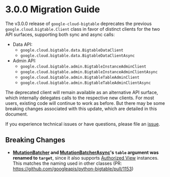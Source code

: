 # 3.0.0 Migration Guide

The v3.0.0 release of `google-cloud-bigtable` deprecates the previous `google.cloud.bigtable.Client` class in favor of distinct clients for the two API surfaces, supporting both sync and async calls:
- Data API: 
  - `google.cloud.bigtable.data.BigtableDataClient`
  - `google.cloud.bigtable.data.BigtableDataClientAsync`
- Admin API: 
  - `google.cloud.bigtable.admin.BigtableInstanceAdminClient`
  - `google.cloud.bigtable.admin.BigtableInstanceAdminClientAsync`
  - `google.cloud.bigtable.admin.BigtableTableAdminClient`
  - `google.cloud.bigtable.admin.BigtableTableAdminClientAsync`

The deprecated client will remain available as an alternative API surface, which internally delegates calls to the respective new clients. For most users, existing code will continue to work as before. But there may be some breaking changes associated with this update, which are detailed in this document.

If you experience technical issues or have questions, please file an [issue](https://github.com/googleapis/python-bigtable/issues).

## Breaking Changes
- **[MutationBatcher](n-bigtable/blob/main/google/cloud/bigtable/data/_sync_autogen/mutations_batcher.py#L151) and [MutationBatcherAsync](https://github.com/googleapis/python-bigtable/blob/main/google/cloud/bigtable/data/_async/mutations_batcher.py#L182)'s `table` argument was renamed to `target`**, since it also supports [Authorized View](https://github.com/googleapis/python-bigtable/pull/1034) instances. This matches the naming used in other classes (PR: https://github.com/googleapis/python-bigtable/pull/1153)